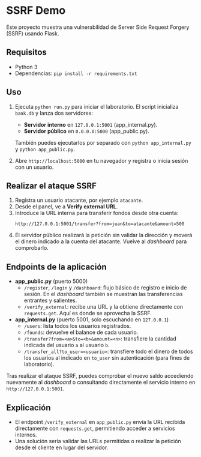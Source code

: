 # SSRF Demo

Este proyecto muestra una vulnerabilidad de Server Side Request Forgery (SSRF) usando Flask.

## Requisitos
- Python 3
- Dependencias: `pip install -r requirements.txt`

## Uso
1. Ejecuta `python run.py` para iniciar el laboratorio. El script inicializa `bank.db` y lanza dos servidores:
   - **Servidor interno** en `127.0.0.1:5001` (app_internal.py).
   - **Servidor público** en `0.0.0.0:5000` (app_public.py).
   
   También puedes ejecutarlos por separado con `python app_internal.py` y `python app_public.py`.
2. Abre `http://localhost:5000` en tu navegador y registra o inicia sesión con un usuario.

## Realizar el ataque SSRF
1. Registra un usuario atacante, por ejemplo `atacante`.
2. Desde el panel, ve a **Verify external URL**.
3. Introduce la URL interna para transferir fondos desde otra cuenta:
   ```
   http://127.0.0.1:5001/transfer?from=juan&to=atacante&amount=500
   ```
4. El servidor público realizará la petición sin validar la dirección y moverá el dinero indicado a la cuenta del atacante. Vuelve al *dashboard* para comprobarlo.

## Endpoints de la aplicación

- **app_public.py** (puerto 5000)
  - `/register`, `/login` y `/dashboard`: flujo básico de registro e inicio de sesión. En el *dashboard* también se muestran las transferencias entrantes y salientes.
  - `/verify_external`: recibe una URL y la obtiene directamente con `requests.get`. Aquí es donde se aprovecha la SSRF.
- **app_internal.py** (puerto 5001, solo escuchando en `127.0.0.1`)
  - `/users`: lista todos los usuarios registrados.
  - `/founds`: devuelve el balance de cada usuario.
  - `/transfer?from=<a>&to=<b>&amount=<n>`: transfiere la cantidad indicada del usuario `a` al usuario `b`.
  - `/transfer_all?to_user=<usuario>`: transfiere todo el dinero de todos los usuarios al indicado en `to_user` sin autenticación (para fines de laboratorio).

Tras realizar el ataque SSRF, puedes comprobar el nuevo saldo accediendo nuevamente al *dashboard* o consultando directamente el servicio interno en `http://127.0.0.1:5001`.

## Explicación
- El endpoint `/verify_external` en `app_public.py` envía la URL recibida directamente con `requests.get`, permitiendo acceder a servicios internos.
- Una solución sería validar las URLs permitidas o realizar la petición desde el cliente en lugar del servidor.
